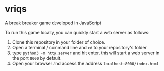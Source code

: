 # vriqs
A break breaker game developed in JavaScript

To run this game locally, you can quickly start a web server as follows:
1. Clone this repository in your folder of choice.
2. Open a terminal / command line and `cd` to your repository's folder
3. type `python3 -m http.server` and hit enter, this will start a web server in the port `8000` by default.
4. Open your browser and access the address `localhost:8000/index.html`
